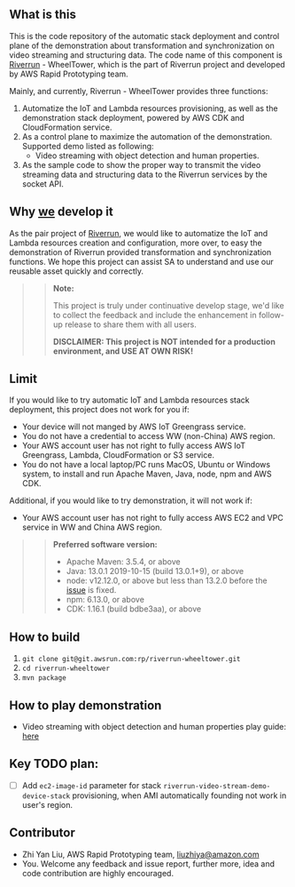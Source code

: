 ## What is this

This is the code repository of the automatic stack deployment and control plane of the demonstration about transformation and synchronization on video streaming and structuring data. The code name of this component is [Riverrun](https://gameofthrones.fandom.com/wiki/Riverrun) - WheelTower, which is the part of Riverrun project and developed by AWS Rapid Prototyping team. 

Mainly, and currently, Riverrun - WheelTower provides three functions:

1. Automatize the IoT and Lambda resources provisioning, as well as the demonstration stack deployment, powered by AWS CDK and CloudFormation service.
2. As a control plane to maximize the automation of the demonstration. Supported demo listed as following:
    - Video streaming with object detection and human properties.
3. As the sample code to show the proper way to transmit the video streaming data and structuring data to the Riverrun services by the socket API.

## Why [we](mailto:awscn-sa-prototyping@amazon.com) develop it

As the pair project of [Riverrun](http://git.awsrun.com/rp/riverrun), we would like to automatize the IoT and Lambda resources creation and configuration, more over, to easy the demonstration of Riverrun provided transformation and synchronization functions. We hope this project can assist SA to understand and use our reusable asset quickly and correctly.

>> **Note:**
>>
>> This project is truly under continuative develop stage, we'd like to collect the feedback and include the enhancement in follow-up release to share them with all users. 
>>
>> **DISCLAIMER: This project is NOT intended for a production environment, and USE AT OWN RISK!**  

## Limit

If you would like to try automatic IoT and Lambda resources stack deployment, this project does not work for you if:

* Your device will not manged by AWS IoT Greengrass service.
* You do not have a credential to access WW (non-China) AWS region.
* Your AWS account user has not right to fully access AWS IoT Greengrass, Lambda, CloudFormation or S3 service.
* You do not have a local laptop/PC runs MacOS, Ubuntu or Windows system, to install and run Apache Maven, Java, node, npm and AWS CDK.

Additional, if you would like to try demonstration, it will not work if:

* Your AWS account user has not right to fully access AWS EC2 and VPC service in WW and China AWS region.

>>**Preferred software version:**
>>
>> - Apache Maven: 3.5.4, or above
>> - Java: 13.0.1 2019-10-15 (build 13.0.1+9), or above
>> - node: v12.12.0, or above but less than 13.2.0 before the [issue](https://github.com/aws/aws-cdk/issues/5187) is fixed.
>> - npm: 6.13.0, or above
>> - CDK: 1.16.1 (build bdbe3aa), or above

## How to build

1. ``git clone git@git.awsrun.com:rp/riverrun-wheeltower.git``
2. ``cd riverrun-wheeltower``
3. ``mvn package``

## How to play demonstration

- Video streaming with object detection and human properties play guide: [here](http://git.awsrun.com/rp/riverrun-wheeltower/blob/master/demo/video-stream.md)

## Key TODO plan:

- [ ] Add `ec2-image-id` parameter for stack `riverrun-video-stream-demo-device-stack` provisioning, when AMI automatically founding not work in user's region.

## Contributor

* Zhi Yan Liu, AWS Rapid Prototyping team,  [liuzhiya@amazon.com](mailto:liuzhiya@amazon.com)
* You. Welcome any feedback and issue report, further more, idea and code contribution are highly encouraged.
